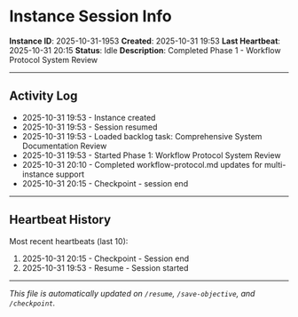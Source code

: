 # Instance Session Info

**Instance ID**: 2025-10-31-1953
**Created**: 2025-10-31 19:53
**Last Heartbeat**: 2025-10-31 20:15
**Status**: Idle
**Description**: Completed Phase 1 - Workflow Protocol System Review

---

## Activity Log

- 2025-10-31 19:53 - Instance created
- 2025-10-31 19:53 - Session resumed
- 2025-10-31 19:53 - Loaded backlog task: Comprehensive System Documentation Review
- 2025-10-31 19:53 - Started Phase 1: Workflow Protocol System Review
- 2025-10-31 20:10 - Completed workflow-protocol.md updates for multi-instance support
- 2025-10-31 20:15 - Checkpoint - session end

---

## Heartbeat History

Most recent heartbeats (last 10):

1. 2025-10-31 20:15 - Checkpoint - Session end
2. 2025-10-31 19:53 - Resume - Session started

---

*This file is automatically updated on `/resume`, `/save-objective`, and `/checkpoint`.*
